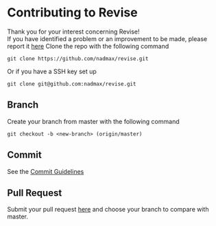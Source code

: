 # Contributing to Revise

Thank you for your interest concerning Revise!  
If you have identified a problem or an improvement to be made, please report it [here](https://github.com/nadmax/revise/issues/new)
Clone the repo with the following command
```
git clone https://github.com/nadmax/revise.git
```
Or if you have a SSH key set up
```
git clone git@github.com:nadmax/revise.git
```

## Branch
Create your branch from master with the following command
```
git checkout -b <new-branch> (origin/master)
```

## Commit
See the [Commit Guidelines](https://github.com/nadmax/revise/blob/master/COMMIT.md)

## Pull Request
Submit your pull request [here](https://github.com/nadmax/revise/compare) and choose your branch to compare with master.